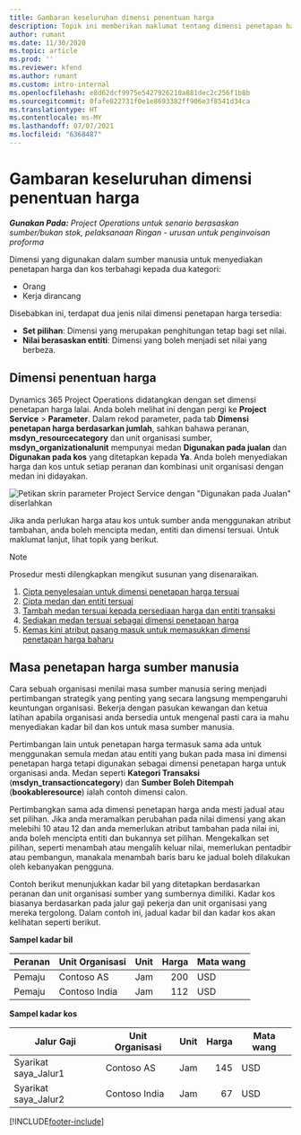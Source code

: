 ```yaml
---
title: Gambaran keseluruhan dimensi penentuan harga
description: Topik ini memberikan maklumat tentang dimensi penetapan harga dalam Dynamics 365 Project Operations.
author: rumant
ms.date: 11/30/2020
ms.topic: article
ms.prod: ''
ms.reviewer: kfend
ms.author: rumant
ms.custom: intro-internal
ms.openlocfilehash: e8d62dcf9975e5427926210a881dec2c256f1b8b
ms.sourcegitcommit: 0fafe022731f0e1e8693382ff906e3f8541d34ca
ms.translationtype: HT
ms.contentlocale: ms-MY
ms.lasthandoff: 07/07/2021
ms.locfileid: "6368487"
---
```

# <a name="pricing-dimensions-overview"></a>Gambaran keseluruhan dimensi penentuan harga

_**Gunakan Pada:** Project Operations untuk senario berasaskan sumber/bukan stok, pelaksanaan Ringan - urusan untuk penginvoisan proforma_

Dimensi yang digunakan dalam sumber manusia untuk menyediakan penetapan harga dan kos terbahagi kepada dua kategori:

- Orang
- Kerja dirancang

Disebabkan ini, terdapat dua jenis nilai dimensi penetapan harga tersedia:

- **Set pilihan**: Dimensi yang merupakan penghitungan tetap bagi set nilai.
- **Nilai berasaskan entiti**: Dimensi yang boleh menjadi set nilai yang berbeza.

## <a name="pricing-dimensions"></a>Dimensi penentuan harga

Dynamics 365 Project Operations didatangkan dengan set dimensi penetapan harga lalai. Anda boleh melihat ini dengan pergi ke **Project Service** > **Parameter**. Dalam rekod parameter, pada tab **Dimensi penetapan harga berdasarkan jumlah**, sahkan bahawa peranan, **msdyn_resourcecategory** dan unit organisasi sumber, **msdyn_organizationalunit** mempunyai medan **Digunakan pada jualan** dan **Digunakan pada kos** yang ditetapkan kepada **Ya**. Anda boleh menyediakan harga dan kos untuk setiap peranan dan kombinasi unit organisasi dengan medan ini didayakan.

![Petikan skrin parameter Project Service dengan "Digunakan pada Jualan" diserlahkan](media/PS-OOB-parameters.png)

Jika anda perlukan harga atau kos untuk sumber anda menggunakan atribut tambahan, anda boleh mencipta medan, entiti dan dimensi tersuai. Untuk maklumat lanjut, lihat topik yang berikut. 
  
  > [!NOTE]
  > Prosedur mesti dilengkapkan mengikut susunan yang disenaraikan.

1. [Cipta penyelesaian untuk dimensi penetapan harga tersuai](../sales/create-solution-custompd.md)
2. [Cipta medan dan entiti tersuai](create-custom-fields-entities-pricing-dimensions.md)
3. [Tambah medan tersuai kepada persediaan harga dan entiti transaksi ](add-custom-fields-price-setup-transactional-entities.md)
4. [Sediakan medan tersuai sebagai dimensi penetapan harga ](set-up-custom-fields-pricing-dimensions.md)
5. [Kemas kini atribut pasang masuk untuk memasukkan dimensi penetapan harga baharu](update-plugin-attributes-pd.md)


## <a name="pricing-human-resource-time"></a>Masa penetapan harga sumber manusia
Cara sebuah organisasi menilai masa sumber manusia sering menjadi pertimbangan strategik yang penting yang secara langsung mempengaruhi keuntungan organisasi. Bekerja dengan pasukan kewangan dan ketua latihan apabila organisasi anda bersedia untuk mengenal pasti cara ia mahu menyediakan kadar bil dan kos untuk masa sumber manusia.

Pertimbangan lain untuk penetapan harga termasuk sama ada untuk menggunakan semula medan atau entiti yang bukan pada masa ini dimensi penetapan harga tetapi digunakan sebagai dimensi penetapan harga untuk organisasi anda. Medan seperti **Kategori Transaksi** (**msdyn_transactioncategory**) dan **Sumber Boleh Ditempah** (**bookableresource**) ialah contoh dimensi calon. 

Pertimbangkan sama ada dimensi penetapan harga anda mesti jadual atau set pilihan. Jika anda meramalkan perubahan pada nilai dimensi yang akan melebihi 10 atau 12 dan anda memerlukan atribut tambahan pada nilai ini, anda boleh mencipta entiti dan bukannya set pilihan. Mengekalkan set pilihan, seperti menambah atau mengalih keluar nilai, memerlukan pentadbir atau pembangun, manakala menambah baris baru ke jadual boleh dilakukan oleh kebanyakan pengguna.

Contoh berikut menunjukkan kadar bil yang ditetapkan berdasarkan peranan dan unit organisasi sumber yang sumbernya dimiliki. Kadar kos biasanya berdasarkan pada jalur gaji pekerja dan unit organisasi yang mereka tergolong. Dalam contoh ini, jadual kadar bil dan kadar kos akan kelihatan seperti berikut.

**Sampel kadar bil**

| Peranan        | Unit Organisasi    |Unit      |Harga      |Mata wang  |
| ------------|-------------|----------|----------:|----------|
| Pemaju   | Contoso AS  |Jam | 200|USD     |
| Pemaju   | Contoso India |Jam|   112|USD     |


**Sampel kadar kos**

| Jalur Gaji     | Unit Organisasi    |Unit      |Harga      |Mata wang  |
| ----------------|-------------|----------|----------:|----------|
| Syarikat saya_Jalur1 | Contoso AS  |Jam | 145|USD     |
| Syarikat saya_Jalur2 | Contoso India |Jam|   67|USD     |


[!INCLUDE[footer-include](../includes/footer-banner.md)]